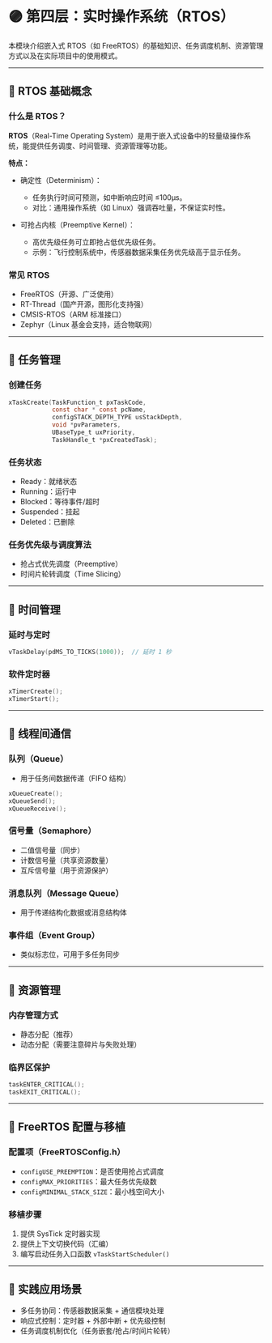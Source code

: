 
# 🟣 第四层：实时操作系统（RTOS）

本模块介绍嵌入式 RTOS（如 FreeRTOS）的基础知识、任务调度机制、资源管理方式以及在实际项目中的使用模式。

---

## 🔹 RTOS 基础概念

### 什么是 RTOS？
**RTOS**（Real-Time Operating System）是用于嵌入式设备中的轻量级操作系统，能提供任务调度、时间管理、资源管理等功能。  

**特点：**
- 确定性（Determinism）：
  - 任务执行时间可预测，如中断响应时间 ≤100μs。
  - 对比：通用操作系统（如 Linux）强调吞吐量，不保证实时性。

- 可抢占内核（Preemptive Kernel）：
  - 高优先级任务可立即抢占低优先级任务。
  - 示例：飞行控制系统中，传感器数据采集任务优先级高于显示任务。


### 常见 RTOS
- FreeRTOS（开源、广泛使用）
- RT-Thread（国产开源，图形化支持强）
- CMSIS-RTOS（ARM 标准接口）
- Zephyr（Linux 基金会支持，适合物联网）

---

## 🔹 任务管理

### 创建任务
```c
xTaskCreate(TaskFunction_t pxTaskCode,
            const char * const pcName,
            configSTACK_DEPTH_TYPE usStackDepth,
            void *pvParameters,
            UBaseType_t uxPriority,
            TaskHandle_t *pxCreatedTask);
```

### 任务状态
- Ready：就绪状态
- Running：运行中
- Blocked：等待事件/超时
- Suspended：挂起
- Deleted：已删除

### 任务优先级与调度算法
- 抢占式优先调度（Preemptive）
- 时间片轮转调度（Time Slicing）

---

## 🔹 时间管理

### 延时与定时
```c
vTaskDelay(pdMS_TO_TICKS(1000));  // 延时 1 秒
```

### 软件定时器
```c
xTimerCreate();
xTimerStart();
```

---

## 🔹 线程间通信

### 队列（Queue）
- 用于任务间数据传递（FIFO 结构）
```c
xQueueCreate();
xQueueSend();
xQueueReceive();
```

### 信号量（Semaphore）
- 二值信号量（同步）
- 计数信号量（共享资源数量）
- 互斥信号量（用于资源保护）

### 消息队列（Message Queue）
- 用于传递结构化数据或消息结构体

### 事件组（Event Group）
- 类似标志位，可用于多任务同步

---

## 🔹 资源管理

### 内存管理方式
- 静态分配（推荐）
- 动态分配（需要注意碎片与失败处理）

### 临界区保护
```c
taskENTER_CRITICAL();
taskEXIT_CRITICAL();
```

---

## 🔹 FreeRTOS 配置与移植

### 配置项（FreeRTOSConfig.h）
- `configUSE_PREEMPTION`：是否使用抢占式调度
- `configMAX_PRIORITIES`：最大任务优先级数
- `configMINIMAL_STACK_SIZE`：最小栈空间大小

### 移植步骤
1. 提供 SysTick 定时器实现
2. 提供上下文切换代码（汇编）
3. 编写启动任务入口函数 `vTaskStartScheduler()`

---

## 🔹 实践应用场景

- 多任务协同：传感器数据采集 + 通信模块处理
- 响应式控制：定时器 + 外部中断 + 优先级控制
- 任务调度机制优化（任务嵌套/抢占/时间片轮转）
